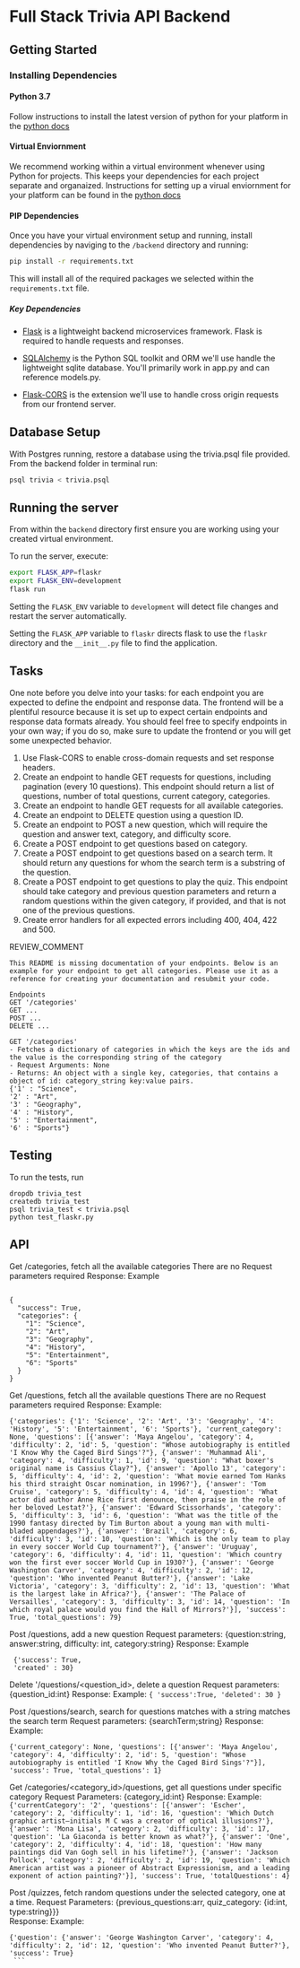 # Full Stack Trivia API Backend

## Getting Started

### Installing Dependencies

#### Python 3.7

Follow instructions to install the latest version of python for your platform in the [python docs](https://docs.python.org/3/using/unix.html#getting-and-installing-the-latest-version-of-python)

#### Virtual Enviornment

We recommend working within a virtual environment whenever using Python for projects. This keeps your dependencies for each project separate and organaized. Instructions for setting up a virual enviornment for your platform can be found in the [python docs](https://packaging.python.org/guides/installing-using-pip-and-virtual-environments/)

#### PIP Dependencies

Once you have your virtual environment setup and running, install dependencies by naviging to the `/backend` directory and running:

```bash
pip install -r requirements.txt
```

This will install all of the required packages we selected within the `requirements.txt` file.

##### Key Dependencies

- [Flask](http://flask.pocoo.org/)  is a lightweight backend microservices framework. Flask is required to handle requests and responses.

- [SQLAlchemy](https://www.sqlalchemy.org/) is the Python SQL toolkit and ORM we'll use handle the lightweight sqlite database. You'll primarily work in app.py and can reference models.py. 

- [Flask-CORS](https://flask-cors.readthedocs.io/en/latest/#) is the extension we'll use to handle cross origin requests from our frontend server. 

## Database Setup
With Postgres running, restore a database using the trivia.psql file provided. From the backend folder in terminal run:
```bash
psql trivia < trivia.psql
```

## Running the server

From within the `backend` directory first ensure you are working using your created virtual environment.

To run the server, execute:

```bash
export FLASK_APP=flaskr
export FLASK_ENV=development
flask run
```

Setting the `FLASK_ENV` variable to `development` will detect file changes and restart the server automatically.

Setting the `FLASK_APP` variable to `flaskr` directs flask to use the `flaskr` directory and the `__init__.py` file to find the application. 

## Tasks

One note before you delve into your tasks: for each endpoint you are expected to define the endpoint and response data. The frontend will be a plentiful resource because it is set up to expect certain endpoints and response data formats already. You should feel free to specify endpoints in your own way; if you do so, make sure to update the frontend or you will get some unexpected behavior. 

1. Use Flask-CORS to enable cross-domain requests and set response headers. 
2. Create an endpoint to handle GET requests for questions, including pagination (every 10 questions). This endpoint should return a list of questions, number of total questions, current category, categories. 
3. Create an endpoint to handle GET requests for all available categories. 
4. Create an endpoint to DELETE question using a question ID. 
5. Create an endpoint to POST a new question, which will require the question and answer text, category, and difficulty score. 
6. Create a POST endpoint to get questions based on category. 
7. Create a POST endpoint to get questions based on a search term. It should return any questions for whom the search term is a substring of the question. 
8. Create a POST endpoint to get questions to play the quiz. This endpoint should take category and previous question parameters and return a random questions within the given category, if provided, and that is not one of the previous questions. 
9. Create error handlers for all expected errors including 400, 404, 422 and 500. 

REVIEW_COMMENT
```
This README is missing documentation of your endpoints. Below is an example for your endpoint to get all categories. Please use it as a reference for creating your documentation and resubmit your code. 

Endpoints
GET '/categories'
GET ...
POST ...
DELETE ...

GET '/categories'
- Fetches a dictionary of categories in which the keys are the ids and the value is the corresponding string of the category
- Request Arguments: None
- Returns: An object with a single key, categories, that contains a object of id: category_string key:value pairs. 
{'1' : "Science",
'2' : "Art",
'3' : "Geography",
'4' : "History",
'5' : "Entertainment",
'6' : "Sports"}

```


## Testing
To run the tests, run
```
dropdb trivia_test
createdb trivia_test
psql trivia_test < trivia.psql
python test_flaskr.py

```

## API

Get /categories, fetch all the available categories
There are no Request parameters required
Response:
    Example
```
    
{
  "success": True,
  "categories": {
    "1": "Science", 
    "2": "Art", 
    "3": "Geography", 
    "4": "History", 
    "5": "Entertainment", 
    "6": "Sports"
  }
}

 ```

Get /questions, fetch all the available questions
There are no Request parameters required
Response:
    Example:
    
   ``` 
{'categories': {'1': 'Science', '2': 'Art', '3': 'Geography', '4': 'History', '5': 'Entertainment', '6': 'Sports'}, 'current_category': None, 'questions': [{'answer': 'Maya Angelou', 'category': 4, 'difficulty': 2, 'id': 5, 'question': "Whose autobiography is entitled 'I Know Why the Caged Bird Sings'?"}, {'answer': 'Muhammad Ali', 'category': 4, 'difficulty': 1, 'id': 9, 'question': "What boxer's original name is Cassius Clay?"}, {'answer': 'Apollo 13', 'category': 5, 'difficulty': 4, 'id': 2, 'question': 'What movie earned Tom Hanks his third straight Oscar nomination, in 1996?'}, {'answer': 'Tom Cruise', 'category': 5, 'difficulty': 4, 'id': 4, 'question': 'What actor did author Anne Rice first denounce, then praise in the role of her beloved Lestat?'}, {'answer': 'Edward Scissorhands', 'category': 5, 'difficulty': 3, 'id': 6, 'question': 'What was the title of the 1990 fantasy directed by Tim Burton about a young man with multi-bladed appendages?'}, {'answer': 'Brazil', 'category': 6, 'difficulty': 3, 'id': 10, 'question': 'Which is the only team to play in every soccer World Cup tournament?'}, {'answer': 'Uruguay', 'category': 6, 'difficulty': 4, 'id': 11, 'question': 'Which country won the first ever soccer World Cup in 1930?'}, {'answer': 'George Washington Carver', 'category': 4, 'difficulty': 2, 'id': 12, 'question': 'Who invented Peanut Butter?'}, {'answer': 'Lake Victoria', 'category': 3, 'difficulty': 2, 'id': 13, 'question': 'What is the largest lake in Africa?'}, {'answer': 'The Palace of Versailles', 'category': 3, 'difficulty': 3, 'id': 14, 'question': 'In which royal palace would you find the Hall of Mirrors?'}], 'success': True, 'total_questions': 79}
   ```
  


Post /questions, add a new question
Request parameters: {question:string, answer:string, difficulty: int, category:string}
Response:
    Example
   ``` 
    {'success': True,
    'created' : 30}
   ```     

Delete '/questions/<question_id>, delete a question
Request parameters: {question_id:int}
Response:
    Example:
    ```
    {
        'success':True,
        'deleted': 30
    }
    ```

Post /questions/search, search for questions matches with a string matches the search term
Request parameters: {searchTerm;string}
Response:
    Example:
```
{'current_category': None, 'questions': [{'answer': 'Maya Angelou', 'category': 4, 'difficulty': 2, 'id': 5, 'question': "Whose autobiography is entitled 'I Know Why the Caged Bird Sings'?"}], 'success': True, 'total_questions': 1}
```

Get /categories/<category_id>/questions, get all questions under specific category
Request Parameters: {category_id:int}
Response:
    Example:
    ```
    {'currentCategory': '2', 'questions': [{'answer': 'Escher', 'category': 2, 'difficulty': 1, 'id': 16, 'question': 'Which Dutch graphic artist–initials M C was a creator of optical illusions?'}, {'answer': 'Mona Lisa', 'category': 2, 'difficulty': 3, 'id': 17, 'question': 'La Giaconda is better known as what?'}, {'answer': 'One', 'category': 2, 'difficulty': 4, 'id': 18, 'question': 'How many paintings did Van Gogh sell in his lifetime?'}, {'answer': 'Jackson Pollock', 'category': 2, 'difficulty': 2, 'id': 19, 'question': 'Which American artist was a pioneer of Abstract Expressionism, and a leading exponent of action painting?'}], 'success': True, 'totalQuestions': 4}
    ```

Post /quizzes, fetch random questions under the selected category, one at a time.
Request Parameters: {previous_questions:arr, quiz_category: {id:int, type:string}}}  
Response:
    Example:
   ```
{'question': {'answer': 'George Washington Carver', 'category': 4, 'difficulty': 2, 'id': 12, 'question': 'Who invented Peanut Butter?'}, 'success': True}
    ```
